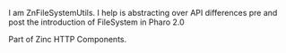 I am ZnFileSystemUtils.I help is abstracting over API differences pre and post the introduction of FileSystem in Pharo 2.0Part of Zinc HTTP Components.